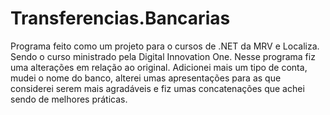 # Transferencias.Bancarias
 Programa feito como um projeto para o cursos de .NET da MRV e Localiza. Sendo o  curso ministrado pela Digital Innovation One.  Nesse programa fiz uma alterações  em relação ao original. Adicionei mais um tipo de conta, mudei o nome do banco, alterei umas apresentações para as que considerei serem  mais agradáveis e fiz umas concatenações que achei sendo de melhores práticas.
